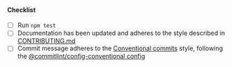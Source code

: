 <!--
Thank you for your pull request. Please provide a description above and review
the requirements below.

Bug fixes and new features should include tests.

Contributors guide: https://github.com/Fdawgs/fastify-disablecache/blob/main/CONTRIBUTING.md

-->

#### Checklist

-   [ ] Run `npm test`
-   [ ] Documentation has been updated and adheres to the style described in [CONTRIBUTING.md](https://github.com/Fdawgs/fastify-disablecache/blob/main/CONTRIBUTING.md#documentation-style)
-   [ ] Commit message adheres to the [Conventional commits](https://conventionalcommits.org/en/v1.0.0/) style, following the [@commitlint/config-conventional config](https://github.com/conventional-changelog/commitlint/tree/master/%40commitlint/config-conventional)
